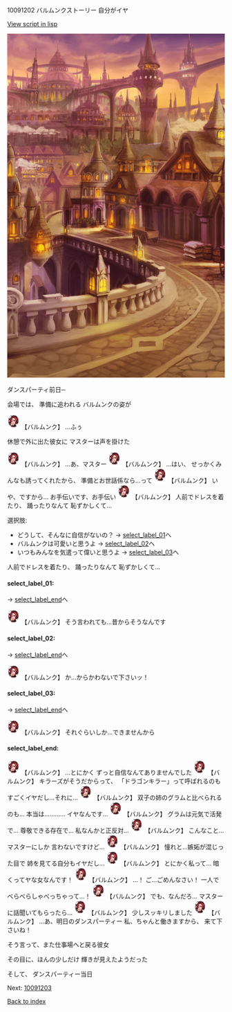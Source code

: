 10091202 バルムンクストーリー 自分がイヤ

[View script in lisp](../scripts/10091202.txt)

![town_evening.png](../images/backgrounds/town_evening.png)

ダンスパーティ前日─

会場では、
準備に追われる
バルムンクの姿が

<img src="../images/units/100911.png" alt="100911.png" height="34"/>
【バルムンク】
…ふぅ

休憩で外に出た彼女に
マスターは声を掛けた

<img src="../images/units/100911.png" alt="100911.png" height="34"/>
【バルムンク】
…あ、マスター

<img src="../images/units/100911.png" alt="100911.png" height="34"/>
【バルムンク】
…はい、
せっかくみんなも誘ってくれたから、
準備とお世話係なら…って

<img src="../images/units/100911.png" alt="100911.png" height="34"/>
【バルムンク】
いや、ですから…
お手伝いです、お手伝い

<img src="../images/units/100911.png" alt="100911.png" height="34"/>
【バルムンク】
人前でドレスを着たり、
踊ったりなんて
恥ずかしくて…

選択肢:
- どうして、そんなに自信がないの？ → [select_label_01](#select_label_01)へ
- バルムンクは可愛いと思うよ → [select_label_02](#select_label_02)へ
- いつもみんなを気遣って偉いと思うよ → [select_label_03](#select_label_03)へ

人前でドレスを着たり、
踊ったりなんて
恥ずかしくて…

#### select_label_01:
 → [select_label_end](#select_label_end)へ

<img src="../images/units/100911.png" alt="100911.png" height="34"/>
【バルムンク】
そう言われても…昔からそうなんです

#### select_label_02:
 → [select_label_end](#select_label_end)へ

<img src="../images/units/100911.png" alt="100911.png" height="34"/>
【バルムンク】
か…からかわないで下さいッ！

#### select_label_03:
 → [select_label_end](#select_label_end)へ

<img src="../images/units/100911.png" alt="100911.png" height="34"/>
【バルムンク】
それぐらいしか…できませんから

#### select_label_end:

<img src="../images/units/100911.png" alt="100911.png" height="34"/>
【バルムンク】
…とにかく
ずっと自信なんてありませんでした

<img src="../images/units/100911.png" alt="100911.png" height="34"/>
【バルムンク】
キラーズがそうだからって、
「ドラゴンキラー」って呼ばれるのも
すごくイヤだし…それに…

<img src="../images/units/100911.png" alt="100911.png" height="34"/>
【バルムンク】
双子の姉のグラムと比べられるのも…
本当は…………
イヤなんです…

<img src="../images/units/100911.png" alt="100911.png" height="34"/>
【バルムンク】
グラムは元気で活発で…
尊敬できる存在で…
私なんかと正反対…

<img src="../images/units/100911.png" alt="100911.png" height="34"/>
【バルムンク】
こんなこと…マスターにしか
言わないですけど…

<img src="../images/units/100911.png" alt="100911.png" height="34"/>
【バルムンク】
憧れと…嫉妬が混じった目で
姉を見てる自分もイヤだし…

<img src="../images/units/100911.png" alt="100911.png" height="34"/>
【バルムンク】
とにかく私って…
暗くってヤな女なんです！

<img src="../images/units/100911.png" alt="100911.png" height="34"/>
【バルムンク】
…！
ご…ごめんなさい！
一人でべらべらしゃべっちゃって…！

<img src="../images/units/100911.png" alt="100911.png" height="34"/>
【バルムンク】
でも、なんだろ…
マスターに話聞いてもらったら…

<img src="../images/units/100911.png" alt="100911.png" height="34"/>
【バルムンク】
少しスッキリしました

<img src="../images/units/100911.png" alt="100911.png" height="34"/>
【バルムンク】
…あ、明日のダンスパーティー
私、ちゃんと働きますから、
来て下さいね！

そう言って、また仕事場へと戻る彼女

その目に、ほんの少しだけ
輝きが見えたようだった

そして、
ダンスパーティー当日

Next: [10091203](10091203.md)

[Back to index](index.md)
